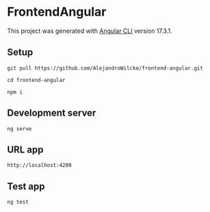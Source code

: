 # FrontendAngular

This project was generated with [Angular CLI](https://github.com/angular/angular-cli) version 17.3.1.

## Setup
`git pull https://github.com/AlejandroWilcke/frontend-angular.git`

`cd frontend-angular`

`npm i`

## Development server

`ng serve`

## URL app
`http://localhost:4200`

## Test app
`ng test`
